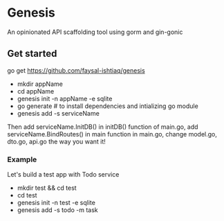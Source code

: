 # Genesis

An opinionated API scaffolding tool using gorm and gin-gonic

## Get started

go get https://github.com/faysal-ishtiaq/genesis

- mkdir appName
- cd appName
- genesis init -n appName -e sqlite
- go generate # to install dependencies and intializing go module
- genesis add -s serviceName

Then add serviceName.InitDB() in initDB() function of main.go, add serviceName.BindRoutes() in main function in main.go, change model.go, dto.go, api.go the way you want it!

### Example
Let's build a test app with Todo service

- mkdir test && cd test
- cd test
- genesis init -n test -e sqlite
- genesis add -s todo -m task
